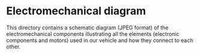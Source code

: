 Electromechanical diagram
====

This directory contains a schematic diagram (JPEG format) of the electromechanical components illustrating all the elements (electronic components and motors) used in our vehicle and how they connect to each other.
